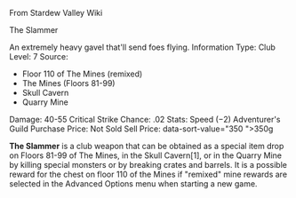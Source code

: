 From Stardew Valley Wiki

The Slammer

An extremely heavy gavel that'll send foes flying. Information Type: Club Level: 7 Source:

- Floor 110 of The Mines (remixed)
- The Mines (Floors 81-99)
- Skull Cavern
- Quarry Mine

Damage: 40-55 Critical Strike Chance: .02 Stats: Speed (−2) Adventurer's Guild Purchase Price: Not Sold Sell Price: data-sort-value="350 "&gt;350g

**The Slammer** is a club weapon that can be obtained as a special item drop on Floors 81-99 of The Mines, in the Skull Cavern\[1], or in the Quarry Mine by killing special monsters or by breaking crates and barrels. It is a possible reward for the chest on floor 110 of the Mines if "remixed" mine rewards are selected in the Advanced Options menu when starting a new game.